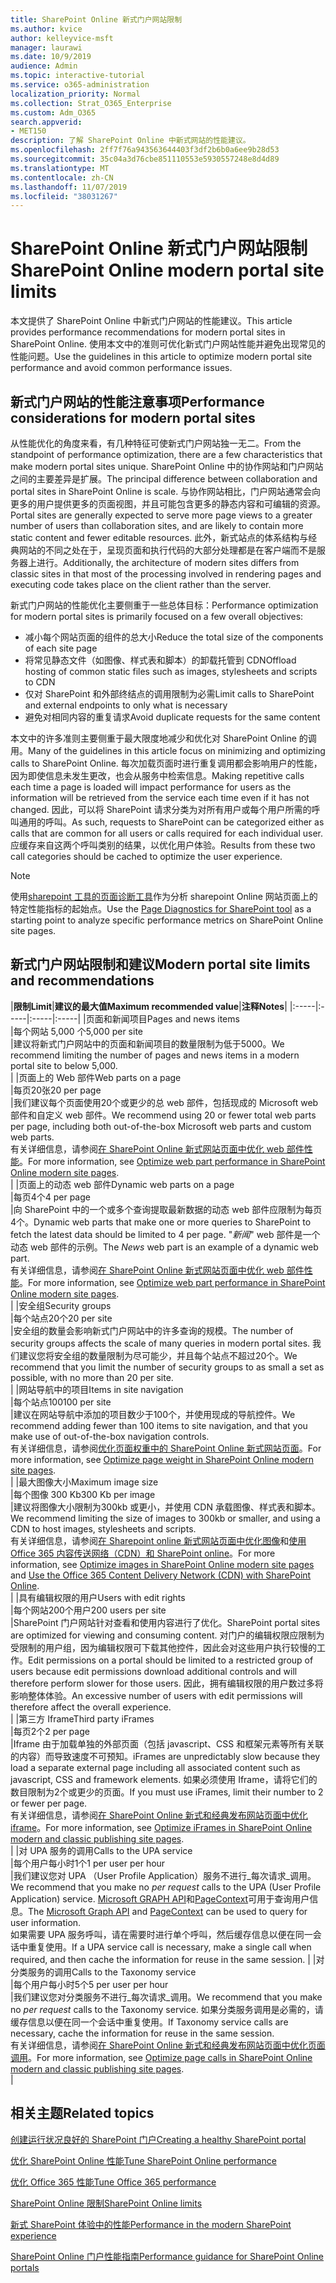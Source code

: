 ```yaml
---
title: SharePoint Online 新式门户网站限制
ms.author: kvice
author: kelleyvice-msft
manager: laurawi
ms.date: 10/9/2019
audience: Admin
ms.topic: interactive-tutorial
ms.service: o365-administration
localization_priority: Normal
ms.collection: Strat_O365_Enterprise
ms.custom: Adm_O365
search.appverid:
- MET150
description: 了解 SharePoint Online 中新式网站的性能建议。
ms.openlocfilehash: 2ff7f76a943563644403f3df2b6b0a6ee9b28d53
ms.sourcegitcommit: 35c04a3d76cbe851110553e5930557248e8d4d89
ms.translationtype: MT
ms.contentlocale: zh-CN
ms.lasthandoff: 11/07/2019
ms.locfileid: "38031267"
---
```

# <a name="sharepoint-online-modern-portal-site-limits"></a><span data-ttu-id="f9f9e-103">SharePoint Online 新式门户网站限制</span><span class="sxs-lookup"><span data-stu-id="f9f9e-103">SharePoint Online modern portal site limits</span></span>

<span data-ttu-id="f9f9e-104">本文提供了 SharePoint Online 中新式门户网站的性能建议。</span><span class="sxs-lookup"><span data-stu-id="f9f9e-104">This article provides performance recommendations for modern portal sites in SharePoint Online.</span></span> <span data-ttu-id="f9f9e-105">使用本文中的准则可优化新式门户网站性能并避免出现常见的性能问题。</span><span class="sxs-lookup"><span data-stu-id="f9f9e-105">Use the guidelines in this article to optimize modern portal site performance and avoid common performance issues.</span></span>

## <a name="performance-considerations-for-modern-portal-sites"></a><span data-ttu-id="f9f9e-106">新式门户网站的性能注意事项</span><span class="sxs-lookup"><span data-stu-id="f9f9e-106">Performance considerations for modern portal sites</span></span>

<span data-ttu-id="f9f9e-107">从性能优化的角度来看，有几种特征可使新式门户网站独一无二。</span><span class="sxs-lookup"><span data-stu-id="f9f9e-107">From the standpoint of performance optimization, there are a few characteristics that make modern portal sites unique.</span></span> <span data-ttu-id="f9f9e-108">SharePoint Online 中的协作网站和门户网站之间的主要差异是扩展。</span><span class="sxs-lookup"><span data-stu-id="f9f9e-108">The principal difference between collaboration and portal sites in SharePoint Online is scale.</span></span> <span data-ttu-id="f9f9e-109">与协作网站相比，门户网站通常会向更多的用户提供更多的页面视图，并且可能包含更多的静态内容和可编辑的资源。</span><span class="sxs-lookup"><span data-stu-id="f9f9e-109">Portal sites are generally expected to serve more page views to a greater number of users than collaboration sites, and are likely to contain more static content and fewer editable resources.</span></span> <span data-ttu-id="f9f9e-110">此外，新式站点的体系结构与经典网站的不同之处在于，呈现页面和执行代码的大部分处理都是在客户端而不是服务器上进行。</span><span class="sxs-lookup"><span data-stu-id="f9f9e-110">Additionally, the architecture of modern sites differs from classic sites in that most of the processing involved in rendering pages and executing code takes place on the client rather than the server.</span></span>

<span data-ttu-id="f9f9e-111">新式门户网站的性能优化主要侧重于一些总体目标：</span><span class="sxs-lookup"><span data-stu-id="f9f9e-111">Performance optimization for modern portal sites is primarily focused on a few overall objectives:</span></span>

- <span data-ttu-id="f9f9e-112">减小每个网站页面的组件的总大小</span><span class="sxs-lookup"><span data-stu-id="f9f9e-112">Reduce the total size of the components of each site page</span></span>
- <span data-ttu-id="f9f9e-113">将常见静态文件（如图像、样式表和脚本）的卸载托管到 CDN</span><span class="sxs-lookup"><span data-stu-id="f9f9e-113">Offload hosting of common static files such as images, stylesheets and scripts to CDN</span></span>
- <span data-ttu-id="f9f9e-114">仅对 SharePoint 和外部终结点的调用限制为必需</span><span class="sxs-lookup"><span data-stu-id="f9f9e-114">Limit calls to SharePoint and external endpoints to only what is necessary</span></span>
- <span data-ttu-id="f9f9e-115">避免对相同内容的重复请求</span><span class="sxs-lookup"><span data-stu-id="f9f9e-115">Avoid duplicate requests for the same content</span></span>

<span data-ttu-id="f9f9e-116">本文中的许多准则主要侧重于最大限度地减少和优化对 SharePoint Online 的调用。</span><span class="sxs-lookup"><span data-stu-id="f9f9e-116">Many of the guidelines in this article focus on minimizing and optimizing calls to SharePoint Online.</span></span> <span data-ttu-id="f9f9e-117">每次加载页面时进行重复调用都会影响用户的性能，因为即使信息未发生更改，也会从服务中检索信息。</span><span class="sxs-lookup"><span data-stu-id="f9f9e-117">Making repetitive calls each time a page is loaded will impact performance for users as the information will be retrieved from the service each time even if it has not changed.</span></span> <span data-ttu-id="f9f9e-118">因此，可以将 SharePoint 请求分类为对所有用户或每个用户所需的呼叫通用的呼叫。</span><span class="sxs-lookup"><span data-stu-id="f9f9e-118">As such, requests to SharePoint can be categorized either as calls that are common for all users or calls required for each individual user.</span></span> <span data-ttu-id="f9f9e-119">应缓存来自这两个呼叫类别的结果，以优化用户体验。</span><span class="sxs-lookup"><span data-stu-id="f9f9e-119">Results from these two call categories should be cached to optimize the user experience.</span></span>

>[!NOTE]
><span data-ttu-id="f9f9e-120">使用[sharepoint 工具的页面诊断工具](https://aka.ms/perftool)作为分析 sharepoint Online 网站页面上的特定性能指标的起始点。</span><span class="sxs-lookup"><span data-stu-id="f9f9e-120">Use the [Page Diagnostics for SharePoint tool](https://aka.ms/perftool) as a starting point to analyze specific performance metrics on SharePoint Online site pages.</span></span>

## <a name="modern-portal-site-limits-and-recommendations"></a><span data-ttu-id="f9f9e-121">新式门户网站限制和建议</span><span class="sxs-lookup"><span data-stu-id="f9f9e-121">Modern portal site limits and recommendations</span></span>

|<span data-ttu-id="f9f9e-122">**限制**</span><span class="sxs-lookup"><span data-stu-id="f9f9e-122">**Limit**</span></span>|<span data-ttu-id="f9f9e-123">**建议的最大值**</span><span class="sxs-lookup"><span data-stu-id="f9f9e-123">**Maximum recommended value**</span></span>|<span data-ttu-id="f9f9e-124">**注释**</span><span class="sxs-lookup"><span data-stu-id="f9f9e-124">**Notes**</span></span>|
|:-----|:-----|:-----|:-----|
|<span data-ttu-id="f9f9e-125">页面和新闻项目</span><span class="sxs-lookup"><span data-stu-id="f9f9e-125">Pages and news items</span></span>  <br/> |<span data-ttu-id="f9f9e-126">每个网站 5,000 个</span><span class="sxs-lookup"><span data-stu-id="f9f9e-126">5,000 per site</span></span>  <br/> |<span data-ttu-id="f9f9e-127">建议将新式门户网站中的页面和新闻项目的数量限制为低于5000。</span><span class="sxs-lookup"><span data-stu-id="f9f9e-127">We recommend limiting the number of pages and news items in a modern portal site to below 5,000.</span></span>  <br/> |
|<span data-ttu-id="f9f9e-128">页面上的 Web 部件</span><span class="sxs-lookup"><span data-stu-id="f9f9e-128">Web parts on a page</span></span>  <br/> |<span data-ttu-id="f9f9e-129">每页20张</span><span class="sxs-lookup"><span data-stu-id="f9f9e-129">20 per page</span></span>  <br/> |<span data-ttu-id="f9f9e-130">我们建议每个页面使用20个或更少的总 web 部件，包括现成的 Microsoft web 部件和自定义 web 部件。</span><span class="sxs-lookup"><span data-stu-id="f9f9e-130">We recommend using 20 or fewer total web parts per page, including both out-of-the-box Microsoft web parts and custom web parts.</span></span> <br/> <span data-ttu-id="f9f9e-131">有关详细信息，请参阅[在 SharePoint Online 新式网站页面中优化 web 部件性能](modern-web-part-optimization.md)。</span><span class="sxs-lookup"><span data-stu-id="f9f9e-131">For more information, see [Optimize web part performance in SharePoint Online modern site pages](modern-web-part-optimization.md).</span></span>  <br/> |
|<span data-ttu-id="f9f9e-132">页面上的动态 web 部件</span><span class="sxs-lookup"><span data-stu-id="f9f9e-132">Dynamic web parts on a page</span></span>  <br/> |<span data-ttu-id="f9f9e-133">每页4个</span><span class="sxs-lookup"><span data-stu-id="f9f9e-133">4 per page</span></span>  <br/> |<span data-ttu-id="f9f9e-134">向 SharePoint 中的一个或多个查询提取最新数据的动态 web 部件应限制为每页4个。</span><span class="sxs-lookup"><span data-stu-id="f9f9e-134">Dynamic web parts that make one or more queries to SharePoint to fetch the latest data should be limited to 4 per page.</span></span> <span data-ttu-id="f9f9e-135">"_新闻_" web 部件是一个动态 web 部件的示例。</span><span class="sxs-lookup"><span data-stu-id="f9f9e-135">The _News_ web part is an example of a dynamic web part.</span></span> <br/> <span data-ttu-id="f9f9e-136">有关详细信息，请参阅[在 SharePoint Online 新式网站页面中优化 web 部件性能](modern-web-part-optimization.md)。</span><span class="sxs-lookup"><span data-stu-id="f9f9e-136">For more information, see [Optimize web part performance in SharePoint Online modern site pages](modern-web-part-optimization.md).</span></span>    <br/> |
|<span data-ttu-id="f9f9e-137">安全组</span><span class="sxs-lookup"><span data-stu-id="f9f9e-137">Security groups</span></span>  <br/> |<span data-ttu-id="f9f9e-138">每个站点20个</span><span class="sxs-lookup"><span data-stu-id="f9f9e-138">20 per site</span></span>  <br/> |<span data-ttu-id="f9f9e-139">安全组的数量会影响新式门户网站中的许多查询的规模。</span><span class="sxs-lookup"><span data-stu-id="f9f9e-139">The number of security groups affects the scale of many queries in modern portal sites.</span></span> <span data-ttu-id="f9f9e-140">我们建议您将安全组的数量限制为尽可能少，并且每个站点不超过20个。</span><span class="sxs-lookup"><span data-stu-id="f9f9e-140">We recommend that you limit the number of security groups to as small a set as possible, with no more than 20 per site.</span></span>  <br/> |
|<span data-ttu-id="f9f9e-141">网站导航中的项目</span><span class="sxs-lookup"><span data-stu-id="f9f9e-141">Items in site navigation</span></span>  <br/> |<span data-ttu-id="f9f9e-142">每个站点100</span><span class="sxs-lookup"><span data-stu-id="f9f9e-142">100 per site</span></span>  <br/> |<span data-ttu-id="f9f9e-143">建议在网站导航中添加的项目数少于100个，并使用现成的导航控件。</span><span class="sxs-lookup"><span data-stu-id="f9f9e-143">We recommend adding fewer than 100 items to site navigation, and that you make use of out-of-the-box navigation controls.</span></span>  <br/> <span data-ttu-id="f9f9e-144">有关详细信息，请参阅[优化页面权重中的 SharePoint Online 新式网站页面](modern-page-weight-optimization.md)。</span><span class="sxs-lookup"><span data-stu-id="f9f9e-144">For more information, see [Optimize page weight in SharePoint Online modern site pages](modern-page-weight-optimization.md).</span></span> <br/> |
|<span data-ttu-id="f9f9e-145">最大图像大小</span><span class="sxs-lookup"><span data-stu-id="f9f9e-145">Maximum image size</span></span>  <br/> |<span data-ttu-id="f9f9e-146">每个图像 300 Kb</span><span class="sxs-lookup"><span data-stu-id="f9f9e-146">300 Kb per image</span></span>  <br/> |<span data-ttu-id="f9f9e-147">建议将图像大小限制为300kb 或更小，并使用 CDN 承载图像、样式表和脚本。</span><span class="sxs-lookup"><span data-stu-id="f9f9e-147">We recommend limiting the size of images to 300kb or smaller, and using a CDN to host images, stylesheets and scripts.</span></span> <br/><span data-ttu-id="f9f9e-148">有关详细信息，请参阅[在 Sharepoint online 新式网站页面中优化图像](modern-image-optimization.md)和[使用 Office 365 内容传送网络（CDN）和 SharePoint online](use-office-365-cdn-with-spo.md)。</span><span class="sxs-lookup"><span data-stu-id="f9f9e-148">For more information, see [Optimize images in SharePoint Online modern site pages](modern-image-optimization.md) and [Use the Office 365 Content Delivery Network (CDN) with SharePoint Online](use-office-365-cdn-with-spo.md).</span></span>  <br/> |
|<span data-ttu-id="f9f9e-149">具有编辑权限的用户</span><span class="sxs-lookup"><span data-stu-id="f9f9e-149">Users with edit rights</span></span>  <br/> |<span data-ttu-id="f9f9e-150">每个网站200个用户</span><span class="sxs-lookup"><span data-stu-id="f9f9e-150">200 users per site</span></span>  <br/> |<span data-ttu-id="f9f9e-151">SharePoint 门户网站针对查看和使用内容进行了优化。</span><span class="sxs-lookup"><span data-stu-id="f9f9e-151">SharePoint portal sites are optimized for viewing and consuming content.</span></span> <span data-ttu-id="f9f9e-152">对门户的编辑权限应限制为受限制的用户组，因为编辑权限可下载其他控件，因此会对这些用户执行较慢的工作。</span><span class="sxs-lookup"><span data-stu-id="f9f9e-152">Edit permissions on a portal should be limited to a restricted group of users because edit permissions download additional controls and will therefore perform slower for those users.</span></span> <span data-ttu-id="f9f9e-153">因此，拥有编辑权限的用户数过多将影响整体体验。</span><span class="sxs-lookup"><span data-stu-id="f9f9e-153">An excessive number of users with edit permissions will therefore affect the overall experience.</span></span> <br/> |
|<span data-ttu-id="f9f9e-154">第三方 Iframe</span><span class="sxs-lookup"><span data-stu-id="f9f9e-154">Third party iFrames</span></span>  <br/> |<span data-ttu-id="f9f9e-155">每页2个</span><span class="sxs-lookup"><span data-stu-id="f9f9e-155">2 per page</span></span>  <br/> |<span data-ttu-id="f9f9e-156">Iframe 由于加载单独的外部页面（包括 javascript、CSS 和框架元素等所有关联的内容）而导致速度不可预知。</span><span class="sxs-lookup"><span data-stu-id="f9f9e-156">iFrames are unpredictably slow because they load a separate external page including all associated content such as javascript, CSS and framework elements.</span></span> <span data-ttu-id="f9f9e-157">如果必须使用 Iframe，请将它们的数目限制为2个或更少的页面。</span><span class="sxs-lookup"><span data-stu-id="f9f9e-157">If you must use iFrames, limit their number to 2 or fewer per page.</span></span><br/> <span data-ttu-id="f9f9e-158">有关详细信息，请参阅[在 SharePoint Online 新式和经典发布网站页面中优化 iframe](modern-iframe-optimization.md)。</span><span class="sxs-lookup"><span data-stu-id="f9f9e-158">For more information, see [Optimize iFrames in SharePoint Online modern and classic publishing site pages](modern-iframe-optimization.md).</span></span> <br/> |
|<span data-ttu-id="f9f9e-159">对 UPA 服务的调用</span><span class="sxs-lookup"><span data-stu-id="f9f9e-159">Calls to the UPA service</span></span>  <br/> |<span data-ttu-id="f9f9e-160">每个用户每小时1个</span><span class="sxs-lookup"><span data-stu-id="f9f9e-160">1 per user per hour</span></span>  <br/> |<span data-ttu-id="f9f9e-161">我们建议您对 UPA （User Profile Application）服务不进行_每次请求_调用。</span><span class="sxs-lookup"><span data-stu-id="f9f9e-161">We recommend that you make no _per request_ calls to the UPA (User Profile Application) service.</span></span> <span data-ttu-id="f9f9e-162">[Microsoft GRAPH API](https://docs.microsoft.com/graph/call-api)和[PageContext](https://docs.microsoft.com/javascript/api/sp-page-context/pagecontext?view=sp-typescript-latest)可用于查询用户信息。</span><span class="sxs-lookup"><span data-stu-id="f9f9e-162">The [Microsoft Graph API](https://docs.microsoft.com/graph/call-api) and [PageContext](https://docs.microsoft.com/javascript/api/sp-page-context/pagecontext?view=sp-typescript-latest) can be used to query for user information.</span></span>  <br/> <span data-ttu-id="f9f9e-163">如果需要 UPA 服务呼叫，请在需要时进行单个呼叫，然后缓存信息以便在同一会话中重复使用。</span><span class="sxs-lookup"><span data-stu-id="f9f9e-163">If a UPA service call is necessary, make a single call when required, and then cache the information for reuse in the same session.</span></span> |
|<span data-ttu-id="f9f9e-164">对分类服务的调用</span><span class="sxs-lookup"><span data-stu-id="f9f9e-164">Calls to the Taxonomy service</span></span>  <br/> |<span data-ttu-id="f9f9e-165">每个用户每小时5个</span><span class="sxs-lookup"><span data-stu-id="f9f9e-165">5 per user per hour</span></span>  <br/> |<span data-ttu-id="f9f9e-166">我们建议您对分类服务不进行_每次请求_调用。</span><span class="sxs-lookup"><span data-stu-id="f9f9e-166">We recommend that you make no _per request_ calls to the Taxonomy service.</span></span> <span data-ttu-id="f9f9e-167">如果分类服务调用是必需的，请缓存信息以便在同一个会话中重复使用。</span><span class="sxs-lookup"><span data-stu-id="f9f9e-167">If Taxonomy service calls are necessary, cache the information for reuse in the same session.</span></span> <br/> <span data-ttu-id="f9f9e-168">有关详细信息，请参阅[在 SharePoint Online 新式和经典发布网站页面中优化页面调用](modern-page-call-optimization.md)。</span><span class="sxs-lookup"><span data-stu-id="f9f9e-168">For more information, see [Optimize page calls in SharePoint Online modern and classic publishing site pages](modern-page-call-optimization.md).</span></span> <br/> |

## <a name="related-topics"></a><span data-ttu-id="f9f9e-169">相关主题</span><span class="sxs-lookup"><span data-stu-id="f9f9e-169">Related topics</span></span>

[<span data-ttu-id="f9f9e-170">创建运行状况良好的 SharePoint 门户</span><span class="sxs-lookup"><span data-stu-id="f9f9e-170">Creating a healthy SharePoint portal</span></span>](https://docs.microsoft.com/sharepoint/portal-health)

[<span data-ttu-id="f9f9e-171">优化 SharePoint Online 性能</span><span class="sxs-lookup"><span data-stu-id="f9f9e-171">Tune SharePoint Online performance</span></span>](tune-sharepoint-online-performance.md)

[<span data-ttu-id="f9f9e-172">优化 Office 365 性能</span><span class="sxs-lookup"><span data-stu-id="f9f9e-172">Tune Office 365 performance</span></span>](tune-office-365-performance.md)

[<span data-ttu-id="f9f9e-173">SharePoint Online 限制</span><span class="sxs-lookup"><span data-stu-id="f9f9e-173">SharePoint Online limits</span></span>](https://docs.microsoft.com/office365/servicedescriptions/sharepoint-online-service-description/sharepoint-online-limits)

[<span data-ttu-id="f9f9e-174">新式 SharePoint 体验中的性能</span><span class="sxs-lookup"><span data-stu-id="f9f9e-174">Performance in the modern SharePoint experience</span></span>](https://docs.microsoft.com/sharepoint/modern-experience-performance)

[<span data-ttu-id="f9f9e-175">SharePoint Online 门户性能指南</span><span class="sxs-lookup"><span data-stu-id="f9f9e-175">Performance guidance for SharePoint Online portals</span></span>](https://docs.microsoft.com/sharepoint/dev/solution-guidance/portal-performance)
